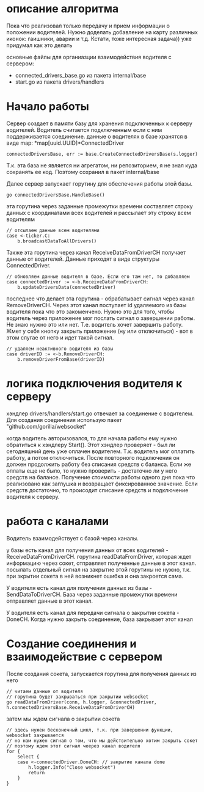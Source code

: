 # описание алгоритма

Пока что реализовал только передачу и прием информации о положении водителей. Нужно доделать добавление на карту различных иконок: гаишники, аварии и т.д.
Кстати, тоже интересная задача)) уже придумал как это делать

основные файлы для органиазции взаимодействия водителя с сервером:

- connected_drivers_base.go из пакета internal/base
- start.go из пакета drivers/handlers

# Начало работы

Сервер создает в памяти базу для хранения подключенных к серверу водителей. Водитель считается подключенным если с ним поддерживается соединение.
данные о водителях в базе хранятся в виде map: *map[uuid.UUID]*ConnectedDriver

```
connectedDriversBase, err := base.CreateConnectedDriversBase(s.logger)
```

Т.к. эта база не является ни агрегатом, ни репозиторием, я не знал куда сохранять ее код. Поэтому сохранил в пакет internal/base

Далее сервер запускает горутину для обеспечения работы этой базы.

```
go connectedDriversBase.HandleBase()
```

эта горутина через заданные промежутки времени составляет строку данных с координатами всех водителей и рассылает эту строку всем водителям

```
// отсылаем данные всем водителями
case <-ticker.C:
	b.broadcastDataToAllDrivers()
```

Также эта горутина через канал ReceiveDataFromDriverCH получает данные от водителей. Данные приходят в виде структуры ConnectedDriver.

```
// обновляем данные водителя в базе. Если его там нет, то добавляем
case connectedDriver := <-b.ReceiveDataFromDriverCH:
	b.updateDriversData(connectedDriver)
```

последнее что делает эта горутина - обрабатывает сигнал через канал RemoveDriverCH. Через этот канал поступает id удаляемого из базы водителя
пока что это закоменчено. Нужно это для того, чтобы водитель через приложение мог послать сигнал о завершении работы. Не знаю нужно это или нет.
Т.е. водитель хочет завершить работу. Жмет у себя кнопку закрыть приложение (ну или отключиться) - вот в этом слугае от него и идет такой сигнал.

```
// удаляем неактивного водителя из базы
case driverID := <-b.RemoveDriverCH:
	b.removeDriverFromBase(driverID)
```

# логика подключения водителя к серверу

хэндлер drivers/handlers/start.go отвечает за соединение с водителем.
Для создания соединения использую пакет "github.com/gorilla/websocket"

когда водитель авторизовался, то для начала работы ему нужно обратиться к хэндлеру Start().
Этот хэндлер проверяет - был ли сегодняшний день уже оплачен водителем. Т.к. водитель мог оплатить работу, а потом отключиться.
После повторного подключения он должен продолжить работу без списания средств с баланса.
Если же оплаты еще не было, то нужно проверить - достаточно ли у него средств на балансе.
Получение стоимости работы одного дня пока что реализовано как заглушка и возвращает фиксированное значение.
Если средств достаточно, то происодит списание средств и подключение водителя к серверу.

# работа с каналами

Водитель взаимодействует с базой через каналы.

у базы есть канал для получения данных от всех водителей - ReceiveDataFromDriverCH.
горутина readDataFromDriver, которая ждет информацию через сокет, отправляет полученные данные в этот канал.
посылать отдельный сигнал на закрытие этой горутины не нужно, т.к. при зкрытии сокета в ней возникнет ошибка и она закроется сама.

У водителя есть канал для получения данных из базы - SendDataToDriverCH.
База через заданные промежутки времени отправляет данные в этот канал.

У водителя есть канал для передачи сигнала о закрытии сокета - DoneCH.
Когда нужно закрыть соединение, база закрывает этот канал

# Создание соединения и взаимодействие с сервером

После создания сокета, запускается горутина для получения данных из него

```
// читаем данные от водителя
// горутина будет закрываться при закрытии websocket
go readDataFromDriver(conn, h.logger, &connectedDriver, h.connectedDriversBase.ReceiveDataFromDriverCH)
```

затем мы ждем сигнала о закрытии сокета

```
// здесь нужен бесконечный цикл, т.к. при завершении функции, websocket закрывается
// но нам нужен сигнал о том, что мы действительно хотим закрыть сокет
// поэтому ждем этот сигнал чеерез канал водителя
for {
	select {
	case <-connectedDriver.DoneCH: // закрытие канала done
		h.logger.Info("Close websocket")
		return
	}
}
```

```

```

```

```

```

```
